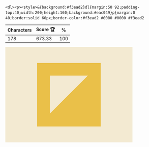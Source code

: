 `<dl><p><style>&{background:#f3ead2}dl{margin:50 92;padding-top:40;width:200;height:160;background:#eac049}p{margin:0 40;border:solid 60px;border-color:#f3ead2 #0000 #0000 #f3ead2`

| Characters | Score 🏆 | %   |
| ---------- | -------- | --- |
| 178        | 673.33   | 100 |

![](/2024/sep2024/30/20240930.png)
